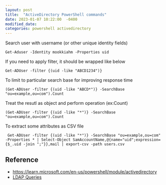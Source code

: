 ```yaml
---
layout: post
title:  "ActiveDirectory PowerShell commands"
date: 2023-01-07 10:22:00  -0400
modified_date: 
categories: powershell activedirectory
---
```


Search user with username (or other unique identity fields)
```
Get-Aduser -Identity mookkiahm -Properties uid
```

If you need to apply filter, it should be wrapped like below
```
Get-ADUser -filter {(uid -like "ABCD1234")}
```


To limit to particular search base for improving response time
```
(Get-ADUser -filter {(uid -like "ABCD*")} -SearchBase "ou=example,ou=com").Count
```


Treat the resutl as object and perform operation (ex:Count) 
```
(Get-ADUser -filter {(uid -like "*")} -SearchBase "ou=example,ou=com").Count
```


To extract some attributes as CSV file
```
 Get-ADUser -filter {(uid -like "*")} -SearchBase "ou=example,ou=com" -Properties * | Select-Object SamAccountName,@{name="uid";expression={$_.uid -join ";"}},mail | export-csv -path users.csv
 ```


## Reference
- https://learn.microsoft.com/en-us/powershell/module/activedirectory
- [LDAP Queries](_posts/2022-02-12-ldap-queries-and-debugging.md)